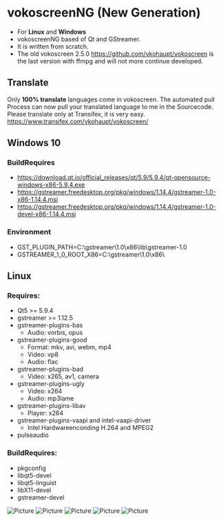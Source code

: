 # vokoscreenNG (New Generation)

* For **Linux** and **Windows**
* vokoscreenNG based of Qt and GStreamer.
* It is written from scratch.
* The old vokoscreen 2.5.0 https://github.com/vkohaupt/vokoscreen is the last version with ffmpg and will not more continue developed.

## Translate
Only **100% translate** languages come in vokoscreen. The automated pull Process can now pull your translated language to me in the Sourcecode.
Please translate only at Transifex, it is very easy.
https://www.transifex.com/vkohaupt/vokoscreen/




## Windows 10
### BuildRequires
* https://download.qt.io/official_releases/qt/5.9/5.9.4/qt-opensource-windows-x86-5.9.4.exe
* https://gstreamer.freedesktop.org/pkg/windows/1.14.4/gstreamer-1.0-x86-1.14.4.msi
* https://gstreamer.freedesktop.org/pkg/windows/1.14.4/gstreamer-1.0-devel-x86-1.14.4.msi

### Environment
* GST_PLUGIN_PATH=C:\gstreamer\1.0\x86\lib\gstreamer-1.0
* GSTREAMER_1_0_ROOT_X86=C:\gstreamer\1.0\x86\

## Linux
### Requires:
* Qt5 >= 5.9.4
* gstreamer >= 1.12.5
* gstreamer-plugins-bas
  - Audio: vorbis, opus
* gstreamer-plugins-good
  - Format: mkv, avi, webm, mp4
  - Video: vp8
  - Audio: flac
* gstreamer-plugins-bad
  - Video: x265, av1, camera
* gstreamer-plugins-ugly
  - Video: x264
  - Audio: mp3lame
* gstreamer-plugins-libav
  - Player: x264
* gstreamer-plugins-vaapi and intel-vaapi-driver
  - Intel Hardwareenconding H.264 and MPEG2
* pulseaudio

### BuildRequires:
* pkgconfig
* libqt5-devel
* libqt5-linguist
* libX11-devel
* gstreamer-devel


![Picture](https://vokoscreen.volkoh.de/3.0/picture/screencast-tab1.png)
![Picture](https://vokoscreen.volkoh.de/3.0/picture/screencast-tab2.png)
![Picture](https://vokoscreen.volkoh.de/3.0/picture/screencast-tab3.png)
![Picture](https://vokoscreen.volkoh.de/3.0/picture/screencast-tab4.png)
![Picture](https://vokoscreen.volkoh.de/3.0/picture/screencast-tab5.png)

